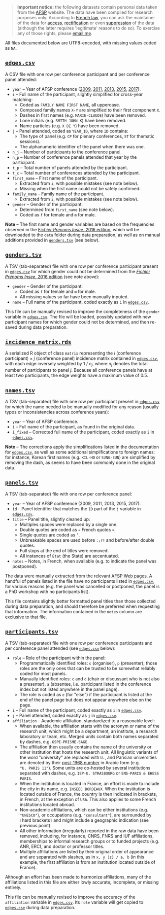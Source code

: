 > __Important notice:__ the following datasets contain personal data taken from the [AFSP](http://www.afsp.info/) website. The data have been compiled for research purposes only. According to [French law](https://www.cnil.fr/comprendre-vos-droits), you can ask the maintainer of the data for [access](https://www.cnil.fr/fr/le-droit-dacces), [rectification](https://www.cnil.fr/fr/le-droit-de-rectification) or even [suppression](https://www.cnil.fr/fr/le-droit-dopposition) of the data (although the latter requires 'legitimate' reasons to do so). To exercise any of those rights, please [email me](mailto:francois.briatte@sciencespo.fr).

All files documented below are UTF8-encoded, with missing values coded as `NA`.

## [`edges.csv`][data-edges]

A CSV file with one row per conference participant and per conference panel attended:
  
- `year` – Year of AFSP conference ([2009][2009], [2011][2011], [2013][2013], [2015][2015], [2017][2017]).
- `i` – Full name of the participant, slightly simplified for cross-year matching:
  - Coded as `FAMILY NAME FIRST NAME`, all uppercase.
  - Composed family names `X-Y` are simplified to their first component `X`.
  - Dashes in first names (e.g. `MARIE-CLAUDE`) have been removed.
  - Lone initials (e.g. `SMITH JOHN K`) have been removed.
  - Name particles (e.g. `X DE Y`) have been removed.
- `j` – Panel attended, coded as `YEAR_ID`, where `ID` contains:
  - The type of panel (e.g. `CP` for plenary conferences, `ST` for thematic sessions).
  - The alphanumeric identifier of the panel when there was one.
- `n_j` – Number of participants to the conference panel.
- `n_p` – Number of conference panels attended that year by the participant.
- `t_p` – Total number of panels attended by the participant.
- `t_c` – Total number of conferences attended by the participant.
- `first_name` – First name of the participant.
  - Extracted from `i`, with possible mistakes (see note below).
  - Missing when the first name could not be safely confirmed.
- `family_name` – Family name of the participant.
  - Extracted from `i`, with possible mistakes (see note below).
- `gender` – Gender of the participant:
  - Determined from `first_name` (see note below).
  - Coded as `f` for female and `m` for male.

__Note__ – The first name and gender variables are based on the frequencies observed in the [_Fichier Prénoms Insee_, 2016 edition][data-prenoms], which will be downloaded to the `data` folder during data preparation, as well as on manual additions provided in [`genders.tsv`][data-genders] (see below).

[data-edges]: https://github.com/briatte/congres-afsp/blob/master/data/edges.csv
[data-prenoms]: https://www.insee.fr/fr/statistiques/2540004
[2009]: http://www.afsp.info/archives/congres/congres2009/programmes/indexnoms.html
[2011]: http://www.afsp.info/archives/congres/congres2011/programme/index.html
[2013]: http://www.afsp.info/archives/congres/congres2013/indexducongres.html
[2015]: http://www.afsp.info/archives/congres/congres2015/indexcongres.html
[2017]: http://www.afsp.info/congres/congres-2017/index/
  
## [`genders.tsv`][data-genders]
  
A TSV (tab-separated) file with one row per conference participant present in [`edges.csv`][data-edges] for which gender could not be determined from the [_Fichier Prénoms Insee_, 2016 edition][data-prenoms] (see note above):
  
- `gender` – Gender of the participant:
  - Coded as `f` for female and `m` for male.
  - All missing values so far have been manually inputed.
- `name` – Full name of the participant, coded exactly as `i` in [`edges.csv`][data-edges].

This file can be manually revised to improve the completeness of the `gender` variable in [`edges.csv`][data-edges]. The file will be loaded, possibly updated with new participant names for which gender could not be determined, and then re-saved during data preparation.

[data-genders]: https://github.com/briatte/congres-afsp/blob/master/data/genders.tsv

## [`incidence_matrix.rds`][data-incidence_matrix]

A serialized R object of class `matrix` representing the _i_ (conference participant) &times; _j_ (conference panel) incidence matrix contained in [`edges.csv`][data-edges], with each edge inversely weighted by 1 / _n<sub>j</sub>_, where _n<sub>j</sub>_ denotes the total number of participants to panel _j_. Because all conference panels have at least two participants, the edge weights have a maximum value of 0.5.

[data-incidence_matrix]: https://github.com/briatte/congres-afsp/blob/master/data/incidence_matrix.rds

## [`names.tsv`][data-names]

A TSV (tab-separated) file with one row per participant present in [`edges.csv`][data-edges] for which the name needed to be manually modified for any reason (usually typos or inconsistencies across conference years):

- `year` – Year of AFSP conference.
- `i` – Full name of the participant, as found in the original data.
- `i_fixed` – Corrected full name of the participant, coded exactly as `i` in [`edges.csv`][data-edges].

__Note__ – The corrections apply the simplifications listed in the documentation for [`edges.csv`][data-edges], as well as some additional simplifications to foreign names: for instance, Korean first names (e.g. `KIL-HO` or `SUNG-EUN`) are simplified by removing the dash, as seems to have been commonly done in the original data.

[data-names]: https://github.com/briatte/congres-afsp/blob/master/data/names.tsv

## [`panels.tsv`][data-panels]

A TSV (tab-separated) file with one row per conference panel:
  
- `year` – Year of AFSP conference (2009, 2011, 2013, 2015, 2017).
- `id` – Panel identifier that matches the `ID` part of the `j` variable in [`edges.csv`][data-edges].
- `title` – Panel title, slightly cleaned up:
  - Multiples spaces were replaced by a single one.
  - Double quotes are coded as `«` French quotes `»`.
  - Single quotes are coded as `’`.
  - Unbreakable spaces are used before `:;?!` and before/after double quotes.
  - Full stops at the end of titles were removed.
  - All instances of `État` (the State) are accentuated.
- `notes` – Notes, in French, when available (e.g. to indicate the panel was postponed).

The data were manually extracted from the relevant [AFSP Web pages](http://www.afsp.info/congres/editions-precedentes/). A handful of panels listed in the file have no participants listed in [`edges.csv`][data-edges], for various reasons (e.g. the panel was cancelled or postponed, the panel is a PhD workshop with no participants list).

This file contains slightly better formatted panel titles than those collected during data preparation, and should therefore be preferred when requesting that information. The information contained in the `notes` column are exclusive to that file.

[data-panels]: https://github.com/briatte/congres-afsp/blob/master/data/panels.tsv

## [`participants.tsv`][data-participants]

A TSV (tab-separated) file with one row per conference participants and per conference panel attended (see [`edges.csv`][data-edges] below):

- `role` – Role of the participant within the panel:
  - Programmatically identified roles: `o` (organiser), `p` (presenter); those roles are the only ones that can be trusted to be somewhat reliably coded for most panels.
  - Manually identified roles: `c` and `d` (chair or discussant who is not also a presenter), `a` (absentee, i.e. participant listed in the conference index but not listed anywhere in the panel page).
  - The role is coded as `e` (for "else") if the participant is listed at the end of the panel page but does not appear anywhere else on the page.
- `i` – Full name of the participant, coded exactly as `i` in [`edges.csv`][data-edges].
- `j` – Panel attended, coded exactly as `j` in [`edges.csv`][data-edges].
- `affiliation` – Academic affiliation, standardized to a reasonable level:
  - When available, the affiliation starts with the acronym or name of the research unit, which might be a department, an institute, a research laboratory or team, etc. Merged units contain both names separated by dashes, e.g. `GSPE-PRISME-SAGE`.
  - The affiliation then usually contains the name of the university or other institution that hosts the research unit. All linguistic variants of the word "university" are replaced with `U.`, and Parisian universities are denoted by their [post-1968 number](https://fr.wikipedia.org/wiki/Universit%C3%A9_de_Paris#D.C3.A9membrement_de_l.27universit.C3.A9_de_Paris) in Arabic form (e.g. `"U. PARIS 11"`). Some units are co-hosted by several institutions separated with dashes, e.g. `IEP-U. STRASBOURG` or `ENS-PARIS & EHESS PARIS`.
  - When the institution is located in France, an effort is made to include the city in its name, e.g. `INSEEC BORDEAUX`. When the institution is located outside of France, the country is then indicated in brackets, in French, at the exception of `USA`. This also applies to some French institutions located abroad.
  - Non-academic affiliations, which can be either institutions (e.g. `"UNESCO"`), or occupations (e.g. `"consultant"`), are surrounded by `[`hard brackets`]` and might include a geographic indication (see previous point).
  - All other information (irregularly) reported in the raw data have been removed, including, for instance, CNRS, FNRS and IUF affiliations, memberships to informal research groups or to funded projects (e.g. ANR, ERC), and doctor or professor titles.
  - Multiple affiliations are listed by their original order of appearance and are separated with slashes, as in `x, y (z) / a, b` (in this example, the first affiliation is from an institution located outside of France).

Although an effort has been made to harmonize affiliations, many of the affiliations listed in this file are either lowly accurate, incomplete, or missing entirely.

This file can be manually revised to improve the accuracy of the `affiliation` variable in [`edges.csv`][data-edges]. Its `role` variable will get copied to [`edges.csv`][data-edges] during data preparation.

[data-participants]: https://github.com/briatte/congres-afsp/blob/master/data/participants.tsv
